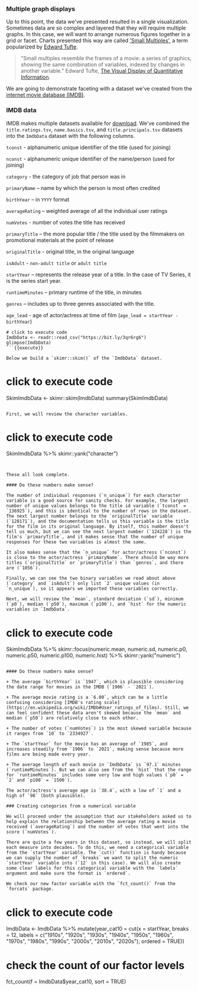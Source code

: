 ### Multiple graph displays 

Up to this point, the data we've presented resulted in a single visualization. Sometimes data are so complex and layered that they will require multiple graphs. In this case, we will want to arrange numerous figures together in a grid or facet. Charts presented this way are called ['Small Multiples'](https://en.wikipedia.org/wiki/Small_multiple), a term popularized by [Edward Tufte](https://www.edwardtufte.com/tufte/).

> "Small multiples resemble the frames of a movie: a series of graphics, showing the same combination of variables, indexed by changes in another variable." Edward Tufte, [The Visual Display of Quantitative Information](https://www.edwardtufte.com/tufte/books_vdqi). 

We are going to demonstrate faceting with a dataset we've created from the [internet movie database (IMDB)](https://www.imdb.com/). 

### IMDB data 

IMDB makes multiple datasets available for [download](https://datasets.imdbws.com/). We've combined the `title.ratings.tsv`, `name.basics.tsv`, and `title.principals.tsv` datasets into  the `ImdbData` dataset with the following columns. 

`tconst` - alphanumeric unique identifier of the title (used for joining)

`nconst` - alphanumeric unique identifier of the name/person (used for joining)

`category` - the category of job that person was in  

`primaryName` – name by which the person is most often credited  

`birthYear` – in `YYYY` format  

`averageRating` – weighted average of all the individual user ratings

`numVotes` - number of votes the title has received

`primaryTitle` – the more popular title / the title used by the filmmakers on promotional materials at the point of release

`originalTitle` - original title, in the original language

`isAdult` - `non-adult title` or `adult title`

`startYear` – represents the release year of a title. In the case of TV Series, it is the series start year.

`runtimeMinutes` – primary runtime of the title, in minutes

`genres` – includes up to three genres associated with the title.

`age_lead` - age of actor/actress at time of film (`age_lead = startYear - birthYear`)

```
# click to execute code
ImdbData <- readr::read_csv("https://bit.ly/3qr6rg6")
glimpse(ImdbData)
```{{execute}}

Below we build a `skimr::skim()` of the `ImdbData` dataset.

```
# click to execute code
SkimImdbData <- skimr::skim(ImdbData)
summary(SkimImdbData)
```{{execute}}

First, we will review the character variables. 

```
# click to execute code
SkimImdbData %>% 
  skimr::yank("character")
```{{execute}}


These all look complete. 

#### Do these numbers make sense?

The number of individual responses (`n_unique`) for each character variable is a good source for sanity checks. For example, the largest number of unique values belongs to the title id variable (`tconst` = `136925`), and this is identical to the number of rows in the dataset. The next largest number belongs to the `originalTitle` variable (`128171`), and the documentation tells us this variable is the title for the film in its original language. By itself, this number doesn't tell us much, but we can see the next largest number (`124228`) is the film's `primaryTitle`, and it makes sense that the number of unique responses for these two variables is almost the same. 

It also makes sense that the `n_unique` for actor/actress (`nconst`) is close to the actor/actress `primaryName`. There should be way more titles (`originalTitle` or `primaryTitle`) than `genres`, and there are (`1056`).

Finally, we can see the two binary variables we read about above (`category` and `isAdult`) only list `2` unique values (in `n_unique`), so it appears we imported these variables correctly.

Next, we will review the `mean`, standard deviation (`sd`), minimum (`p0`), median (`p50`), maximum (`p100`), and `hist` for the numeric variables in `ImdbData`. 

```
# click to execute code
SkimImdbData %>% 
  skimr::focus(numeric.mean, numeric.sd, 
               numeric.p0, numeric.p50, numeric.p100,
               numeric.hist) %>% 
  skimr::yank("numeric")
```{{execute}}

#### Do these numbers make sense?

+ The average `birthYear` is `1947`, which is plausible considering the date range for movies in the IMDB (`1906` - `2021`). 

+ The average movie rating is a `6.00`, which can be a little confusing considering [IMDB's rating scale](https://en.wikipedia.org/wiki/IMDb#User_ratings_of_films). Still, we can feel confident these data aren't skewed because the `mean` and median (`p50`) are relatively close to each other. 

+ The number of votes (`numVotes`) is the most skewed variable because it ranges from `10` to `2334927`. 

+ The `startYear` for the movie has an average of `1985`, and increases steadily from `1906` to `2021`, making sense because more films are being made every year. 

+ The average length of each movie in `ImdbData` is `97.1` minutes (`runtimeMinutes`). But we can also see from the `hist` that the range for `runtimeMinutes` includes some very low and high values (`p0` = `2` and `p100` = `1500`). 

The actor/actress's average age is `38.4`, with a low of `1` and a high of `98` (both plausible).

### Creating categories from a numerical variable

We will proceed under the assumption that our stakeholders asked us to help explain the relationship between the average rating a movie received (`averageRating`) and the number of votes that went into the score (`numVotes`). 

There are quite a few years in this dataset, so instead, we will split each measure into decades. To do this, we need a categorical variable from the `startYear` variable. The `cut()` function is handy because we can supply the number of `breaks` we want to split the numeric `startYear` variable into (`12` in this case). We will also create some clear labels for this categorical variable with the `labels` argument and make sure the format is `ordered`.

We check our new factor variable with the `fct_count()` from the `forcats` package.

```
# click to execute code
ImdbData <- ImdbData %>% 
  mutate(year_cat10 = cut(x = startYear, 
                          breaks = 12, 
                          labels = c("1910s", "1920s", "1930s", 
                                     "1940s", "1950s", "1960s", 
                                     "1970s", "1980s", "1990s", 
                                     "2000s",  "2010s", "2020s"),
                          ordered = TRUE))
# check the count of our factor levels 
fct_count(f = ImdbData$year_cat10, sort = TRUE)
```{{execute}}
